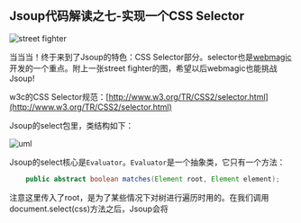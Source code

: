 Jsoup代码解读之七-实现一个CSS Selector
-----

![street fighter][1]

当当当！终于来到了Jsoup的特色：CSS Selector部分。selector也是[webmagic](https://github.com/code4craft/webmagic)开发的一个重点。附上一张street fighter的图，希望以后webmagic也能挑战Jsoup!

w3c的CSS Selector规范：[http://www.w3.org/TR/CSS2/selector.html](http://www.w3.org/TR/CSS2/selector.html)

Jsoup的select包里，类结构如下：

![uml][2]

Jsoup的select核心是`Evaluator`。`Evaluator`是一个抽象类，它只有一个方法：

```java
	public abstract boolean matches(Element root, Element element);
```

注意这里传入了root，是为了某些情况下对树进行遍历时用的。在我们调用document.select(css)方法之后，Jsoup会将



[1]: http://static.oschina.net/uploads/space/2013/0830/180244_r1Vb_190591.jpg

[2]: http://static.oschina.net/uploads/space/2013/0830/184337_j85b_190591.png